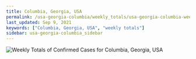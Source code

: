 ```yaml
---
title: Columbia, Georgia, USA
permalink: /usa-georgia-columbia/weekly_totals/usa-georgia-columbia-weekly_totals.html
last_updated: Sep 9, 2021
keywords: ["Columbia, Georgia, USA", "weekly totals"]
sidebar: usa-georgia-columbia_sidebar
---
```


![Weekly Totals of Confirmed Cases for Columbia, Georgia, USA](/covid_tracker/images/graphs/usa-georgia-columbia-weekly_totals_graph.png)
